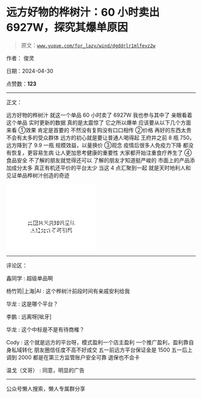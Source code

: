 # 远方好物的桦树汁：60 小时卖出 6927W，探究其爆单原因

> 原文：[`www.yuque.com/for_lazy/wind/dgddrlr1mlfevz2w`](https://www.yuque.com/for_lazy/wind/dgddrlr1mlfevz2w)

作者： 俊灵

日期：2024-04-30

点赞数：**123**

* * *

正文：

远方好物的桦树汁 就这一个单品 60 小时卖了 6927W 我也参与其中了 亲眼看着这个单品 实时更新的数据 真的是太震惊了 它之所以爆单
应该要从以下几个方面来看 ①效果 肯定是首要的 不然没有复购没有口口相传 ②价格 再好的东西太贵不会有太多的受众群体 远方的初心就是要让普通人喝得起
王府井之前 8 瓶 750，远方降到了 9.9 一瓶 规模效益，以量换价 ③观念 疫情后很多人免疫力下降 都没有恢复，更容易生病 让人更加思考健康的重要性
大家都开始注重食疗养生了 ④食品安全 不了解的朋友就觉得还可以 了解的朋友才知道挺严峻的 市面上的产品添加成分太多 真正有机还平价的平台太少
当这 4 点汇聚到一起 就是天时地利人和 见证单品桦树汁创造的奇迹

![](img/23c0f77b29c65cf4ed645675ca48c5f8.png)

* * *

评论区：

鑫同学 : 超级单品啊

杨竹筠|上海|AI : 这个桦树汁前段时间有亲戚安利给我

华龙 : 这是哪个平台？

李鹏 : 远离呀[呲牙]

华龙 : 这个中标是不是有待商榷？

Cody : 这个就是远方的平台呀，模式盈利一个店主盈利 一个推广盈利，盈利靠自身私域转化 朋友圈信任度不高不好成交 五一前远方平台保证金是 1500 五一后上调到 2000
都是在第三方监管账户安全可靠 退保也不会卡

温戈（文哥） : 同意，明显的广告

* * *

公众号懒人搜索，懒人专属群分享